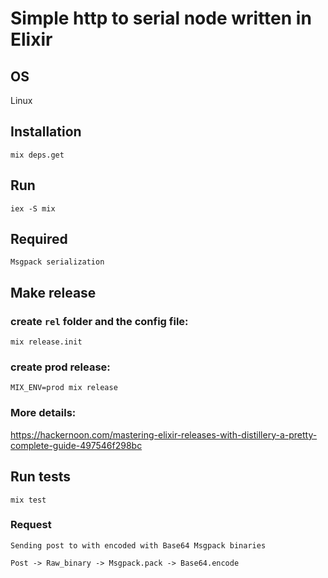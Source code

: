 # Simple http to serial node written in Elixir

## OS
Linux

## Installation

`mix deps.get`

## Run

`iex -S mix`

## Required
`Msgpack serialization`

## Make release

### create `rel` folder and the config file:
`mix release.init`

### create prod release:
`MIX_ENV=prod mix release`

### More details:
https://hackernoon.com/mastering-elixir-releases-with-distillery-a-pretty-complete-guide-497546f298bc


## Run tests
`mix test`

### Request

```
Sending post to with encoded with Base64 Msgpack binaries

Post -> Raw_binary -> Msgpack.pack -> Base64.encode
```
